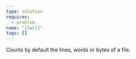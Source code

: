 ```yaml
---
type: solution
requires:
  - problem
name: "[[wc]]"
tags: []
---
```

Counts by default the lines, words or bytes of a file.
